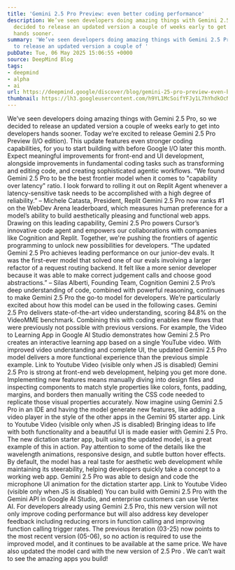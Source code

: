```yaml
---
title: 'Gemini 2.5 Pro Preview: even better coding performance'
description: We’ve seen developers doing amazing things with Gemini 2.5 Pro, so we
  decided to release an updated version a couple of weeks early to get into developers
  hands sooner.
summary: 'We’ve seen developers doing amazing things with Gemini 2.5 Pro, so we decided
  to release an updated version a couple of '
pubDate: Tue, 06 May 2025 15:06:55 +0000
source: DeepMind Blog
tags:
- deepmind
- alpha
- ai
url: https://deepmind.google/discover/blog/gemini-25-pro-preview-even-better-coding-performance/
thumbnail: https://lh3.googleusercontent.com/h9YL1McSoifYFJy1L7hYhdkOcNY3WUsd0fLCwVO8GzXFoKt3_oXTsJvWqUztB4Q61rB_qoa1AK57NVyHuZCKuvli6nF_YnMQfxJVfu6II-weZeVMrA=w528-h297-n-nu-rw
---
```


We’ve seen developers doing amazing things with Gemini 2.5 Pro, so we decided to release an updated version a couple of weeks early to get into developers hands sooner.
Today we’re excited to release Gemini 2.5 Pro Preview (I/O edition). This update features even stronger coding capabilities, for you to start building with before Google I/O later this month. Expect meaningful improvements for front-end and UI development, alongside improvements in fundamental coding tasks such as transforming and editing code, and creating sophisticated agentic workflows.
“We found Gemini 2.5 Pro to be the best frontier model when it comes to "capability over latency" ratio. I look forward to rolling it out on Replit Agent whenever a latency-sensitive task needs to be accomplished with a high degree of reliability.”
– Michele Catasta, President, Replit
Gemini 2.5 Pro now ranks #1 on the WebDev Arena leaderboard, which measures human preference for a model’s ability to build aesthetically pleasing and functional web apps. Drawing on this leading capability, Gemini 2.5 Pro powers Cursor’s innovative code agent and empowers our collaborations with companies like Cognition and Replit. Together, we're pushing the frontiers of agentic programming to unlock new possibilities for developers.
“The updated Gemini 2.5 Pro achieves leading performance on our junior-dev evals. It was the first-ever model that solved one of our evals involving a larger refactor of a request routing backend. It felt like a more senior developer because it was able to make correct judgement calls and choose good abstractions.”
– Silas Alberti, Founding Team, Cognition
Gemini 2.5 Pro’s deep understanding of code, combined with powerful reasoning, continues to make Gemini 2.5 Pro the go-to model for developers. We’re particularly excited about how this model can be used in the following cases.
Gemini 2.5 Pro delivers state-of-the-art video understanding, scoring 84.8% on the VideoMME benchmark. Combining this with coding enables new flows that were previously not possible with previous versions. For example, the Video to Learning App in Google AI Studio demonstrates how Gemini 2.5 Pro creates an interactive learning app based on a single YouTube video. With improved video understanding and complete UI, the updated Gemini 2.5 Pro model delivers a more functional experience than the previous simple example.
Link to Youtube Video (visible only when JS is disabled)
Gemini 2.5 Pro is strong at front-end web development, helping you get more done. Implementing new features means manually diving into design files and inspecting components to match style properties like colors, fonts, padding, margins, and borders then manually writing the CSS code needed to replicate those visual properties accurately. Now imagine using Gemini 2.5 Pro in an IDE and having the model generate new features, like adding a video player in the style of the other apps in the Gemini 95 starter app.
Link to Youtube Video (visible only when JS is disabled)
Bringing ideas to life with both functionality and a beautiful UI is made easier with Gemini 2.5 Pro. The new dictation starter app, built using the updated model, is a great example of this in action. Pay attention to some of the details like the wavelength animations, responsive design, and subtle button hover effects. By default, the model has a real taste for aesthetic web development while maintaining its steerability, helping developers quickly take a concept to a working web app. Gemini 2.5 Pro was able to design and code the microphone UI animation for the dictation starter app.
Link to Youtube Video (visible only when JS is disabled)
You can build with Gemini 2.5 Pro with the Gemini API in Google AI Studio, and enterprise customers can use Vertex AI.
For developers already using Gemini 2.5 Pro, this new version will not only improve coding performance but will also address key developer feedback including reducing errors in function calling and improving function calling trigger rates. The previous iteration (03-25) now points to the most recent version (05-06), so no action is required to use the improved model, and it continues to be available at the same price. We have also updated the model card with the new version of 2.5 Pro .
We can’t wait to see the amazing apps you build!